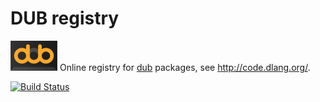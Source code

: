 DUB registry
============

![vibe.d logo](public/images/logo-small.png) Online registry for [dub](https://github.com/D-Programming-Language/dub/) packages, see <http://code.dlang.org/>.

[![Build Status](https://travis-ci.org/D-Programming-Language/dub-registry.svg)](https://travis-ci.org/D-Programming-Language/dub-registry)
